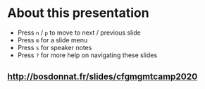 <!-- .slide: data-state="normal" id="about" data-timing="0" -->
# About this presentation

<!-- *   You can now [watch the video of this presentation online](https://www.youtube.com/watch?v=FuevNTBEgoA) -->

*   Press `n` / `p` to move to next / previous slide
*   Press `m` for a slide menu
*   Press `s` for speaker notes <br />
*   Press `?` for more help on navigating these slides


<!-- .slide: data-state="qrcode" id="qrcode" data-menu-title="QR code" data-timing="0" -->

<div class="qrcode" id="qrcode-talk"/>
<h2><a href="http://bosdonnat.fr/slides/cfgmgmtcamp2020"
       style="font-size: 0.9em" target="_blank"
       id="talk">http://bosdonnat.fr/slides/cfgmgmtcamp2020</a></h2>
